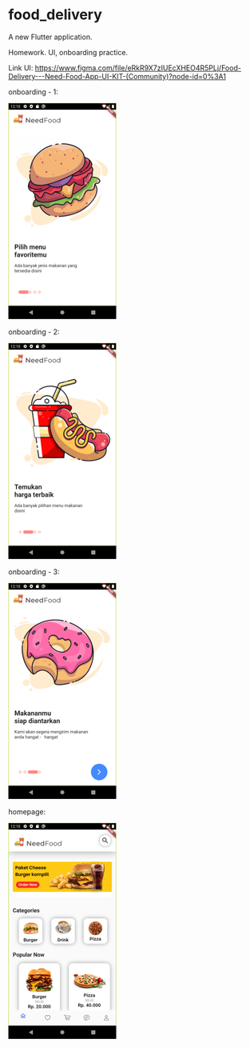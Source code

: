 # food_delivery

A new Flutter application.

Homework. UI, onboarding practice.

Link UI: https://www.figma.com/file/eRkR9X7zIUEcXHEO4R5PLj/Food-Delivery---Need-Food-App-UI-KIT-(Community)?node-id=0%3A1

onboarding - 1:

![](assets/images/screens/screen1.png)


onboarding - 2:

![](assets/images/screens/screen2.png)

onboarding - 3:

![](assets/images/screens/screen3.png)

homepage:

![](assets/images/screens/screen4.png)
